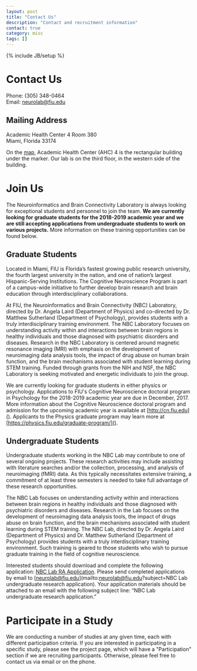 ```yaml
---
layout: post
title: "Contact Us"
description: "Contact and recruitment information"
contact: true
category: misc
tags: []
---
```

{% include JB/setup %}

<a name="contact"></a>

# Contact Us
Phone: (305) 348-0464  
Email: [neurolab@fiu.edu](mailto:neurolab@fiu.edu)

## Mailing Address
Academic Health Center 4 Room 380  
Miami, Florida 33174

On the [map], Academic Health Center (AHC) 4 is the rectangular building under the marker. Our lab is on the third floor, in the western side of the building.

[map]: https://www.google.com/maps/place/Academic+Health+Center+4,+Miami,+FL+33174/@25.7593031,-80.3744721,17z/data=!3m1!4b1!4m5!3m4!1s0x88d9bf2e7705ee3f:0x3581f2208ba26078!8m2!3d25.7592828!4d-80.3723193

<a name="join"></a>

# Join Us

The Neuroinformatics and Brain Connectivity Laboratory is always looking for exceptional students and personnel to join the team. **We are currently looking for graduate students for the 2018-2019 academic year and we are still accepting applications from undergraduate students to work on various projects.** More information on these training opportunities can be found below.

## Graduate Students
Located in Miami, FIU is Florida’s fastest growing public research university, the fourth largest university in the nation, and one of nation’s largest Hispanic-Serving Institutions. The Cognitive Neuroscience Program is part of a campus-wide initiative to further develop brain research and brain education through interdisciplinary collaborations.

At FIU, the Neuroinformatics and Brain Connectivity (NBC) Laboratory, directed by Dr. Angela Laird (Department of Physics) and co-directed by Dr. Matthew Sutherland (Department of Psychology), provides students with a truly interdisciplinary training environment. The NBC Laboratory focuses on understanding activity within and interactions between brain regions in healthy individuals and those diagnosed with psychiatric disorders and diseases. Research in the NBC Laboratory is centered around magnetic resonance imaging (MRI) with emphasis on the development of neuroimaging data analysis tools, the impact of drug abuse on human brain function, and the brain mechanisms associated with student learning during STEM training. Funded through grants from the NIH and NSF, the NBC Laboratory is seeking motivated and energetic individuals to join the group.

We are currently looking for graduate students in either physics or psychology. Applications to FIU's Cognitive Neuroscience doctoral program in Psychology for the 2018-2019 academic year are due in December, 2017. More information about the Cognitive Neuroscience doctoral program and admission for the upcoming academic year is available at [http://cn.fiu.edu](). Applicants to the Physics graduate program may learn more at [https://physics.fiu.edu/graduate-program/]().

## Undergraduate Students
Undergraduate students working in the NBC Lab may contribute to one of several ongoing projects. These research activities may include assisting with literature searches and/or the collection, processing, and analysis of neuroimaging (fMRI) data. As this typically necessitates extensive training, a commitment of at least three semesters is needed to take full advantage of these research opportunities.

The NBC Lab focuses on understanding activity within and interactions between brain regions in healthy individuals and those diagnosed with psychiatric disorders and diseases. Research in the Lab focuses on the development of neuroimaging data analysis tools, the impact of drugs abuse on brain function, and the brain mechanisms associated with student learning during STEM training. The NBC Lab, directed by Dr. Angela Laird (Department of Physics) and Dr. Matthew Sutherland (Department of Psychology) provides students with a truly interdisciplinary training environment. Such training is geared to those students who wish to pursue graduate training in the field of cognitive neuroscience.

Interested students should download and complete the following application: [NBC Lab RA Application](/assets/files/applications/RA_application_NBC_lab.doc). Please send completed applications by email to [neurolab@fiu.edu](mailto:neurolab@fiu.edu?subject=NBC Lab undergraduate research application). Your application materials should be attached to an email with the following subject line: “NBC Lab undergraduate research application.”

<a name="participate"></a>

# Participate in a Study
We are conducting a number of studies at any given time, each with different participation criteria. If you are interested in participating in a specific study, please see the project page, which will have a "Participation" section if we are recruiting participants. Otherwise, please feel free to contact us via email or on the phone.

